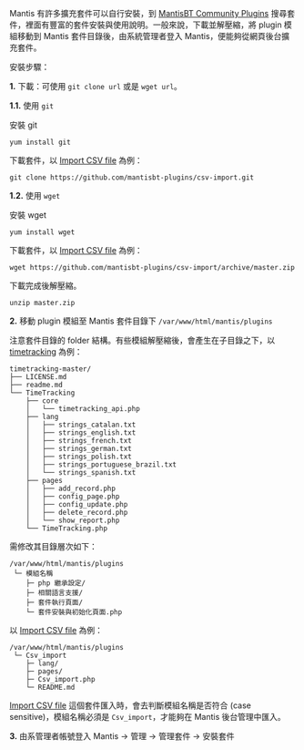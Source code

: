 Mantis 有許多擴充套件可以自行安裝，到 <a href="https://github.com/mantisbt-plugins">MantisBT Community Plugins</a> 搜尋套件，裡面有豐富的套件安裝與使用說明。一般來說，下載並解壓縮，將 plugin 模組移動到 Mantis 套件目錄後，由系統管理者登入 Mantis，便能夠從網頁後台擴充套件。

安裝步驟：

**1.** 下載：可使用 ```git clone url``` 或是 ```wget url```。

**1.1.** 使用 ```git```

安裝 git

```
yum install git
```

下載套件，以 <a href="https://github.com/mantisbt-plugins/csv-import">Import CSV file</a> 為例：

```
git clone https://github.com/mantisbt-plugins/csv-import.git
```

**1.2.** 使用 ```wget```

安裝 wget

```
yum install wget
```


下載套件，以 <a href="https://github.com/mantisbt-plugins/csv-import">Import CSV file</a> 為例：

```
wget https://github.com/mantisbt-plugins/csv-import/archive/master.zip
```

下載完成後解壓縮。

```
unzip master.zip
```

**2.** 移動 plugin 模組至 Mantis 套件目錄下 ```/var/www/html/mantis/plugins```

注意套件目錄的 folder 結構。有些模組解壓縮後，會產生在子目錄之下，以 <a href="https://github.com/mantisbt-plugins/timetracking">timetracking</a> 為例：

```
timetracking-master/
├── LICENSE.md
├── readme.md
└── TimeTracking
    ├── core
    │   └── timetracking_api.php
    ├── lang
    │   ├── strings_catalan.txt
    │   ├── strings_english.txt
    │   ├── strings_french.txt
    │   ├── strings_german.txt
    │   ├── strings_polish.txt
    │   ├── strings_portuguese_brazil.txt
    │   └── strings_spanish.txt
    ├── pages
    │   ├── add_record.php
    │   ├── config_page.php
    │   ├── config_update.php
    │   ├── delete_record.php
    │   └── show_report.php
    └── TimeTracking.php

```

需修改其目錄層次如下：

```
/var/www/html/mantis/plugins
 └─ 模組名稱
    ├─ php 繼承設定/
    ├─ 相關語言支援/
    ├─ 套件執行頁面/
    └─ 套件安裝與初始化頁面.php
```

以 <a href="https://github.com/mantisbt-plugins/csv-import">Import CSV file</a> 為例：

```
/var/www/html/mantis/plugins
 └─ Csv_import 
    ├─ lang/
    ├─ pages/
    ├─ Csv_import.php
    └─ README.md
```

<a href="https://github.com/mantisbt-plugins/csv-import">Import CSV file</a> 這個套件匯入時，會去判斷模組名稱是否符合 (case sensitive)，模組名稱必須是 ```Csv_import```，才能夠在 Mantis 後台管理中匯入。

**3.** 由系管理者帳號登入 Mantis → 管理 → 管理套件 → 安裝套件
